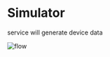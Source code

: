 # Simulator
service will generate device data 












![flow](https://user-images.githubusercontent.com/113105888/198544689-5716b715-dc15-4834-852b-a6410f1b7f2e.png)
